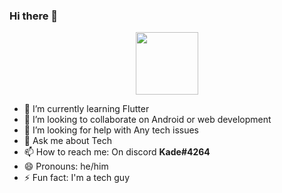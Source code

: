 ### Hi there 👋

<div id="header" align="center">
  <img src="https://media.giphy.com/media/M9gbBd9nbDrOTu1Mqx/giphy.gif" width="100"/>
</div>

- 🌱 I’m currently learning Flutter
- 👯 I’m looking to collaborate on Android or web development
- 🤔 I’m looking for help with Any tech issues
- 💬 Ask me about Tech
- 📫 How to reach me: On discord **Kade#4264**
- 😄 Pronouns: he/him
- ⚡ Fun fact: I'm a tech guy

